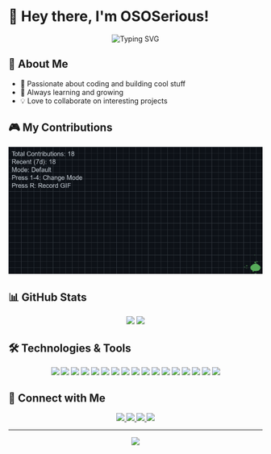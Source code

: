 # 👋 Hey there, I'm OSOSerious!

<div align="center">
  <img src="https://readme-typing-svg.herokuapp.com?font=Fira+Code&pause=1000&color=2E97F7&center=true&vCenter=true&width=435&lines=AI+Expert+%2F+Consultant;IT+Expert+%2F+Consultant" alt="Typing SVG" />
</div>

## 🌟 About Me
- 🚀 Passionate about coding and building cool stuff
- 🌱 Always learning and growing
- 💡 Love to collaborate on interesting projects

## 🎮 My Contributions
<div align="center">
  <img src="contribution_snake.gif" alt="GitHub Contribution Snake Animation" />
</div>

## 📊 GitHub Stats
<div align="center">
  <img height="180em" src="https://github-readme-stats.vercel.app/api?username=OSOSerious&show_icons=true&theme=tokyonight&include_all_commits=true&count_private=true"/>
  <img height="180em" src="https://github-readme-stats.vercel.app/api/top-langs/?username=OSOSerious&layout=compact&langs_count=7&theme=tokyonight"/>
</div>

## 🛠 Technologies & Tools
<div align="center">
  <!-- Languages -->
  <img src="https://img.shields.io/badge/-Python-3776AB?style=flat-square&logo=python&logoColor=white" />
  <img src="https://img.shields.io/badge/-PHP-777BB4?style=flat-square&logo=php&logoColor=white" />
  <img src="https://img.shields.io/badge/-HTML5-E34F26?style=flat-square&logo=html5&logoColor=white" />
  <img src="https://img.shields.io/badge/-CSS3-1572B6?style=flat-square&logo=css3&logoColor=white" />
  <img src="https://img.shields.io/badge/-JavaScript-F7DF1E?style=flat-square&logo=javascript&logoColor=black" />
  <img src="https://img.shields.io/badge/-Elixir-4B275F?style=flat-square&logo=elixir&logoColor=white" />
  
  <!-- Frameworks & Libraries -->
  <img src="https://img.shields.io/badge/-Svelte-FF3E00?style=flat-square&logo=svelte&logoColor=white" />
  <img src="https://img.shields.io/badge/-React-61DAFB?style=flat-square&logo=react&logoColor=black" />
  <img src="https://img.shields.io/badge/-Tailwind_CSS-38B2AC?style=flat-square&logo=tailwind-css&logoColor=white" />
  <img src="https://img.shields.io/badge/-Phoenix-FD4F00?style=flat-square&logo=phoenix&logoColor=white" />
  
  <!-- Tools & Platforms -->
  <img src="https://img.shields.io/badge/-Linux-FCC624?style=flat-square&logo=linux&logoColor=black" />
  <img src="https://img.shields.io/badge/-Git-F05032?style=flat-square&logo=git&logoColor=white" />
  
  <!-- AI & ML -->
  <img src="https://img.shields.io/badge/-OpenAI-412991?style=flat-square&logo=openai&logoColor=white" />
  <img src="https://img.shields.io/badge/-Claude-000000?style=flat-square&logo=anthropic&logoColor=white" />
  <img src="https://img.shields.io/badge/-Llama-FF6B6B?style=flat-square&logo=meta&logoColor=white" />
  <img src="https://img.shields.io/badge/-Qwen-1A73E8?style=flat-square&logo=alibaba-cloud&logoColor=white" />
  <img src="https://img.shields.io/badge/-Ollama-FF4F8B?style=flat-square&logo=llama&logoColor=white" />
</div>

## 🤝 Connect with Me
<div align="center">
  <a href="https://github.com/OSOSerious" target="_blank">
    <img src="https://img.shields.io/badge/-GitHub-181717?style=flat-square&logo=github&logoColor=white" />
  </a>
  <a href="https://x.com/OSO_5erious" target="_blank">
    <img src="https://img.shields.io/badge/-Twitter-1DA1F2?style=flat-square&logo=twitter&logoColor=white" />
  </a>
  <a href="https://www.instagram.com/ososerious.ai/" target="_blank">
    <img src="https://img.shields.io/badge/-Instagram-E4405F?style=flat-square&logo=instagram&logoColor=white" />
  </a>
  <a href="https://www.linkedin.com/in/nicholas-del-negro/" target="_blank">
    <img src="https://img.shields.io/badge/-LinkedIn-0A66C2?style=flat-square&logo=linkedin&logoColor=white" />
  </a>
</div>

---
<div align="center">
  <img src="https://komarev.com/ghpvc/?username=OSOSerious&color=blue&style=flat-square" />
</div>
